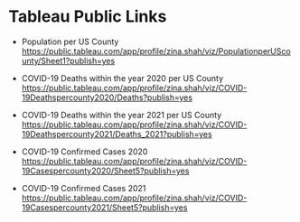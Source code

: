 # Tableau Public Links
* Population per US County
https://public.tableau.com/app/profile/zina.shah/viz/PopulationperUScounty/Sheet1?publish=yes

* COVID-19 Deaths within the year 2020 per US County
https://public.tableau.com/app/profile/zina.shah/viz/COVID-19Deathspercounty2020/Deaths?publish=yes

* COVID-19 Deaths within the year 2021 per US County
https://public.tableau.com/app/profile/zina.shah/viz/COVID-19Deathspercounty2021/Deaths_2021?publish=yes

* COVID-19 Confirmed Cases 2020
https://public.tableau.com/app/profile/zina.shah/viz/COVID-19Casespercounty2020/Sheet5?publish=yes

* COVID-19 Confirmed Cases 2021
https://public.tableau.com/app/profile/zina.shah/viz/COVID-19Casespercounty2021/Sheet5?publish=yes
